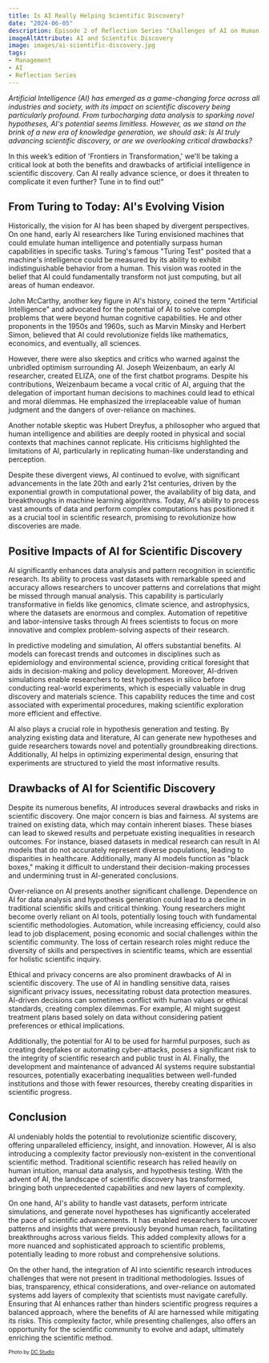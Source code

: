 ```yaml
---
title: Is AI Really Helping Scientific Discovery?
date: "2024-06-05"
description: Episode 2 of Reflection Series "Challenges of AI on Human Knowledge". AI's potential seems limitless. However, as we stand on the brink of a new era in knowledge generation, Is AI truly advancing scientific discovery, or are we overlooking critical drawbacks?
imageAltAttribute: AI and Scientific Discovery
image: images/ai-scientific-discovery.jpg
tags:
- Management
- AI
- Reflection Series
---
```

*Artificial Intelligence (AI) has emerged as a game-changing force across all industries and society, with its impact on scientific discovery being particularly profound. From turbocharging data analysis to sparking novel hypotheses, AI's potential seems limitless. However, as we stand on the brink of a new era of knowledge generation, we should ask: Is AI truly advancing scientific discovery, or are we overlooking critical drawbacks?*

In this week’s edition of 'Frontiers in Transformation,' we'll be taking a critical look at both the benefits and drawbacks of artificial intelligence in scientific discovery. Can AI really advance science, or does it threaten to complicate it even further? Tune in to find out!"

## From Turing to Today: AI's Evolving Vision

Historically, the vision for AI has been shaped by divergent perspectives. On one hand, early AI researchers like Turing envisioned machines that could emulate human intelligence and potentially surpass human capabilities in specific tasks. Turing's famous "Turing Test" posited that a machine's intelligence could be measured by its ability to exhibit indistinguishable behavior from a human. This vision was rooted in the belief that AI could fundamentally transform not just computing, but all areas of human endeavor. 

John McCarthy, another key figure in AI's history, coined the term "Artificial Intelligence" and advocated for the potential of AI to solve complex problems that were beyond human cognitive capabilities. He and other proponents in the 1950s and 1960s, such as Marvin Minsky and Herbert Simon, believed that AI could revolutionize fields like mathematics, economics, and eventually, all sciences.

However, there were also skeptics and critics who warned against the unbridled optimism surrounding AI. Joseph Weizenbaum, an early AI researcher, created ELIZA, one of the first chatbot programs. Despite his contributions, Weizenbaum became a vocal critic of AI, arguing that the delegation of important human decisions to machines could lead to ethical and moral dilemmas. He emphasized the irreplaceable value of human judgment and the dangers of over-reliance on machines. 

Another notable skeptic was Hubert Dreyfus, a philosopher who argued that human intelligence and abilities are deeply rooted in physical and social contexts that machines cannot replicate. His criticisms highlighted the limitations of AI, particularly in replicating human-like understanding and perception.

Despite these divergent views, AI continued to evolve, with significant advancements in the late 20th and early 21st centuries, driven by the exponential growth in computational power, the availability of big data, and breakthroughs in machine learning algorithms. Today, AI's ability to process vast amounts of data and perform complex computations has positioned it as a crucial tool in scientific research, promising to revolutionize how discoveries are made.

## Positive Impacts of AI for Scientific Discovery

AI significantly enhances data analysis and pattern recognition in scientific research. Its ability to process vast datasets with remarkable speed and accuracy allows researchers to uncover patterns and correlations that might be missed through manual analysis. This capability is particularly transformative in fields like genomics, climate science, and astrophysics, where the datasets are enormous and complex. Automation of repetitive and labor-intensive tasks through AI frees scientists to focus on more innovative and complex problem-solving aspects of their research.

In predictive modeling and simulation, AI offers substantial benefits. AI models can forecast trends and outcomes in disciplines such as epidemiology and environmental science, providing critical foresight that aids in decision-making and policy development. Moreover, AI-driven simulations enable researchers to test hypotheses in silico before conducting real-world experiments, which is especially valuable in drug discovery and materials science. This capability reduces the time and cost associated with experimental procedures, making scientific exploration more efficient and effective.

AI also plays a crucial role in hypothesis generation and testing. By analyzing existing data and literature, AI can generate new hypotheses and guide researchers towards novel and potentially groundbreaking directions. Additionally, AI helps in optimizing experimental design, ensuring that experiments are structured to yield the most informative results. 

## Drawbacks of AI for Scientific Discovery

Despite its numerous benefits, AI introduces several drawbacks and risks in scientific discovery. One major concern is bias and fairness. AI systems are trained on existing data, which may contain inherent biases. These biases can lead to skewed results and perpetuate existing inequalities in research outcomes. For instance, biased datasets in medical research can result in AI models that do not accurately represent diverse populations, leading to disparities in healthcare. Additionally, many AI models function as "black boxes," making it difficult to understand their decision-making processes and undermining trust in AI-generated conclusions.

Over-reliance on AI presents another significant challenge. Dependence on AI for data analysis and hypothesis generation could lead to a decline in traditional scientific skills and critical thinking. Young researchers might become overly reliant on AI tools, potentially losing touch with fundamental scientific methodologies. Automation, while increasing efficiency, could also lead to job displacement, posing economic and social challenges within the scientific community. The loss of certain research roles might reduce the diversity of skills and perspectives in scientific teams, which are essential for holistic scientific inquiry.

Ethical and privacy concerns are also prominent drawbacks of AI in scientific discovery. The use of AI in handling sensitive data, raises significant privacy issues, necessitating robust data protection measures. AI-driven decisions can sometimes conflict with human values or ethical standards, creating complex dilemmas. For example, AI might suggest treatment plans based solely on data without considering patient preferences or ethical implications. 

Additionally, the potential for AI to be used for harmful purposes, such as creating deepfakes or automating cyber-attacks, poses a significant risk to the integrity of scientific research and public trust in AI. Finally, the development and maintenance of advanced AI systems require substantial resources, potentially exacerbating inequalities between well-funded institutions and those with fewer resources, thereby creating disparities in scientific progress.

## Conclusion

AI undeniably holds the potential to revolutionize scientific discovery, offering unparalleled efficiency, insight, and innovation. However, AI is also introducing a complexity factor previously non-existent in the conventional scientific method. Traditional scientific research has relied heavily on human intuition, manual data analysis, and hypothesis testing. With the advent of AI, the landscape of scientific discovery has transformed, bringing both unprecedented capabilities and new layers of complexity.

On one hand, AI's ability to handle vast datasets, perform intricate simulations, and generate novel hypotheses has significantly accelerated the pace of scientific advancements. It has enabled researchers to uncover patterns and insights that were previously beyond human reach, facilitating breakthroughs across various fields. This added complexity allows for a more nuanced and sophisticated approach to scientific problems, potentially leading to more robust and comprehensive solutions.

On the other hand, the integration of AI into scientific research introduces challenges that were not present in traditional methodologies. Issues of bias, transparency, ethical considerations, and over-reliance on automated systems add layers of complexity that scientists must navigate carefully. Ensuring that AI enhances rather than hinders scientific progress requires a balanced approach, where the benefits of AI are harnessed while mitigating its risks. This complexity factor, while presenting challenges, also offers an opportunity for the scientific community to evolve and adapt, ultimately enriching the scientific method.

<p style= "font-size:10px;">Photo by <a href= "https://www.freepik.es/foto-gratis/ingenieros-hacen-lluvia-ideas-sobre-uso-ia_190325729.htm" target="_blank">DC Studio</a></p>
